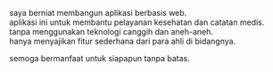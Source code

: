 <!-- pokoknya begini deh -->
saya berniat membangun aplikasi berbasis web. <br>
aplikasi ini untuk membantu pelayanan kesehatan dan catatan medis. <br>
tanpa menggunakan teknologi canggih dan aneh-aneh. <br>
hanya menyajikan fitur sederhana dari para ahli di bidangnya. <br>

semoga bermanfaat untuk siapapun tanpa batas.